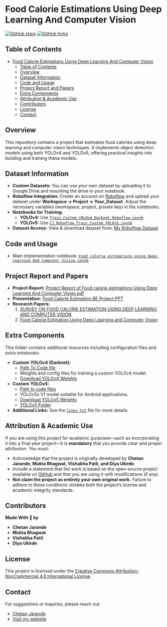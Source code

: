 # Food Calorie Estimations Using Deep Learning And Computer Vision

[![GitHub stars](https://img.shields.io/github/stars/ChetanJarande31/Food-calorie-estimations-Using-Deep-Learning-And-Computer-Vision)](https://github.com/ChetanJarande31/Food-calorie-estimations-Using-Deep-Learning-And-Computer-Vision/stargazers)
[![GitHub forks](https://img.shields.io/github/forks/ChetanJarande31/Food-calorie-estimations-Using-Deep-Learning-And-Computer-Vision)](https://github.com/ChetanJarande31/Food-calorie-estimations-Using-Deep-Learning-And-Computer-Vision/network/members)

## Table of Contents
- [Food Calorie Estimations Using Deep Learning And Computer Vision](#food-calorie-estimations-using-deep-learning-and-computer-vision)
  - [Table of Contents](#table-of-contents)
  - [Overview](#overview)
  - [Dataset Information](#dataset-information)
  - [Code and Usage](#code-and-usage)
  - [Project Report and Papers](#project-report-and-papers)
  - [Extra Components](#extra-components)
  - [Attribution \& Academic Use](#attribution--academic-use)
  - [Contributors](#contributors)
  - [License](#license)
  - [Contact](#contact)

## Overview
This repository contains a project that estimates food calories using deep learning and computer vision techniques. It implements object detection models using both YOLOv4 and YOLOv5, offering practical insights into building and training these models.

## Dataset Information
- **Custom Datasets:**
  You can use your own dataset by uploading it to Google Drive and mounting the drive in your notebook.
- **Roboflow Integration:**
  Create an account on [Roboflow](https://app.roboflow.com) and upload your dataset under **Workspace -> Project -> Your_Dataset**. Adjust the necessary variables (workspace, project, private key) in the notebooks.
- **Notebooks for Training:**
  - **YOLOv4:** Use [`Train_Custom_YOLOv4_Darknet_Roboflow.ipynb`](Extra_components/Training_Custom_YOLOV4/Train_Custom_YOLOv4_Darknet_Roboflow.ipynb)
  - **YOLOv5:** Use [`CJ_Roboflow_Train_Custom_YOLOv5.ipynb`](Extra_components/Training_Custom_YOLOV5/CJ_Roboflow_Train_Custom_YOLOv5.ipynb)
- **Dataset Access:**
  View & download dataset from: [My Roboflow Dataset](https://app.roboflow.com/chetan-projects-object-detcions/fruits--and-thumb-detection)

## Code and Usage
- Main implementation notebook: [`Food calorie estimations Using Deep Learning And Computer Vision.ipynb`](Food_calorie_estimations_Using_Deep_Learning_And_Computer_Vision.ipynb)

## Project Report and Papers
- **Project Report:** [Project Report of Food calorie estimations Using Deep Learning And Computer Vision.pdf](Project_Report_of_Food_calorie_estimations_Using_Deep_Learning_And_Computer_Vision.pdf)
- **Presentation:** [Food Calorie Estimation BE Project PPT](Food_Calorie_Estimation_BE_Project_PPT.pptx)
- **Research Papers:**
  1. [SURVEY ON FOOD CALORIE ESTIMATION USING DEEP LEARNING AND COMPUTER VISION](https://www.jetir.org/view?paper=JETIR2201196)
  2. [Food Calorie Estimation Using Deep Learning and Computer Vision](https://www.jetir.org/view?paper=JETIR2205411)

## Extra Components
This folder contains additional resources including configuration files and extra notebooks:
- **Custom YOLOv4 (Darknet):**
  - [Path To Code file](Extra_components/Training_Custom_YOLOV4)
  - Weights and config files for training a custom YOLOv4 model.
  - [Download YOLOv4 Weights](https://drive.google.com/drive/folders/13kAvdJRTdD1-EBWndrdziyN0sXqczoZU?usp=sharing)
- **Custom YOLOv5:**
  - [Path to code files](Extra_components/Training_Custom_YOLOV5)
  - YOLOv5s V1 model suitable for Android applications.
  - [Download YOLOv5 Weights](https://drive.google.com/drive/folders/12IOvg1eU-9oRnF83e-vHamzejxHdRUGa)
  - [YOLOv5 Folder](https://drive.google.com/drive/folders/1ntILxD9NemhOSQvrB7hI2VFTNlqD0pcb?usp=sharing)
- **Additional Links:**
  See the [`links.txt`](Extra_components/links.txt) file for more details.

## Attribution & Academic Use
If you are using this project for academic purposes—such as incorporating it into a final year project—it is **mandatory** that you provide clear and proper attribution. You must:
- Acknowledge that the project is originally developed by **Chetan Jarande, Mukta Bhagwat, Vishakha Patil, and Diya Ukirde**.
- Include a statement that the work is based on the open-source project available on [GitHub](https://github.com/ChetanJarande31/Food-calorie-estimations-Using-Deep-Learning-And-Computer-Vision) and that you are using it with modifications (if any).
- **Not claim the project as entirely your own original work.**
Failure to adhere to these conditions violates both the project’s license and academic integrity standards.

## Contributors
**Made  With 💖 by**
- **Chetan Jarande**
- **Mukta Bhagwat**
- **Vishakha Patil**
- **Diya Ukirde**

## License
This project is licensed under the [Creative Commons Attribution-NonCommercial 4.0 International License](LICENSE).

## Contact
For suggestions or inquiries, please reach out:
- [Chetan Jarande](https://www.linkedin.com)
- [Visit my website](https://chetanjarande-nextjs-portfolio-website.vercel.app)
